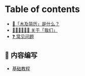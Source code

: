 # Table of contents

* [🏅️「木及简历」是什么？](README.md)
* [🧑🏻‍💻👩🏻‍💻 关于「我们」](all-about-us.md)
* [❓ 常见问题](question-and-answer.md)

## 📝 内容编写 <a id="markdown"></a>

* [基础教程](markdown/basic.md)

